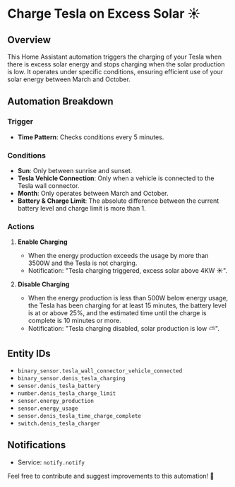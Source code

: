 # Charge Tesla on Excess Solar ☀️

## Overview

This Home Assistant automation triggers the charging of your Tesla when there is excess solar energy and stops charging when the solar production is low. It operates under specific conditions, ensuring efficient use of your solar energy between March and October. 

## Automation Breakdown

### Trigger
- **Time Pattern**: Checks conditions every 5 minutes.

### Conditions
- **Sun**: Only between sunrise and sunset.
- **Tesla Vehicle Connection**: Only when a vehicle is connected to the Tesla wall connector.
- **Month**: Only operates between March and October.
- **Battery & Charge Limit**: The absolute difference between the current battery level and charge limit is more than 1.
  
### Actions
1. **Enable Charging**
   - When the energy production exceeds the usage by more than 3500W and the Tesla is not charging.
   - Notification: "Tesla charging triggered, excess solar above 4KW ☀️".

2. **Disable Charging**
   - When the energy production is less than 500W below energy usage, the Tesla has been charging for at least 15 minutes, the battery level is at or above 25%, and the estimated time until the charge is complete is 10 minutes or more.
   - Notification: "Tesla charging disabled, solar production is low ⛅".

## Entity IDs
- `binary_sensor.tesla_wall_connector_vehicle_connected`
- `binary_sensor.denis_tesla_charging`
- `sensor.denis_tesla_battery`
- `number.denis_tesla_charge_limit`
- `sensor.energy_production`
- `sensor.energy_usage`
- `sensor.denis_tesla_time_charge_complete`
- `switch.denis_tesla_charger`

## Notifications
- Service: `notify.notify`

Feel free to contribute and suggest improvements to this automation! 💫
